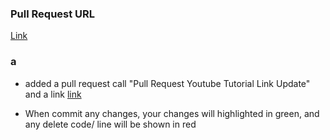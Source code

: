 ### Pull Request URL <br>
[Link](https://github.com/CapelaGames/pullrequest2024.1) <br>

### a
- added a pull request call "Pull Request Youtube Tutorial Link Update" and a link [link](https://www.youtube.com/watch?v=uHgt8giw1LY)

- When commit any changes, your changes will highlighted in green, and any delete code/ line will be shown in red
